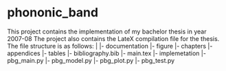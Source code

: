 # phononic_band
This project contains the implementation of my bachelor thesis in year 2007-08
The project also contains the LateX compilation file for the thesis.
The file structure is as follows:
|
|- documentation
     |- figure
     |- chapters
     |- appendices
     |- tables
     |- bibliography.bib
     |- main.tex
|- implemetation
     |- pbg_main.py
     |- pbg_model.py
     |- pbg_plot.py
     |- pbg_test.py
